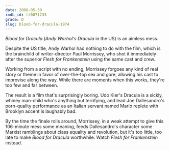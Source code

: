 ```yaml
---
date: 2008-05-30
imdb_id: tt0071233
grade: D
slug: blood-for-dracula-1974
---
```


_Blood for Dracula_ (_Andy Warhol's Dracula_ in the US) is an aimless mess.

Despite the US title, Andy Warhol had nothing to do with the film, which is the brainchild of writer-director Paul Morrissey, who shot it immediately after the superior <span data-imdb-id="tt0071508">_Flesh for Frankenstein_</span> using the same cast and crew.

Working from a script with no ending, Morrissey forgoes any kind of real story or theme in favor of over-the-top sex and gore, allowing his cast to improvise along the way. While there are moments when this works, they're too few and far between.

The result is a film that's surprisingly boring. Udo Kier's Dracula is a sickly, whiney man-child who's anything but terrifying, and lead Joe Dallesandro's porn-quality performance as an Italian servant named Mario replete with Brooklyn accent is laughably bad.

By the time the finale rolls around, Morrissey, in a weak attempt to give this 106-minute mess some meaning, feeds Dallesandro's character some Marxist ramblings about class equality and revolution, but it's too little, too late to make _Blood for Dracula_ worthwhile. Watch _Flesh for Frankenstein_ instead.
